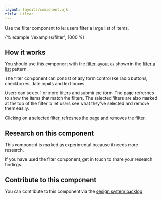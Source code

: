```yaml
---
layout: layouts/component.njk
title: Filter
---
```


Use the filter component to let users filter a large list of items.

{% example "/examples/filter", 1000 %}

## How it works

You should use this component with the [filter layout](/styles/filter-layout) as shown in the [filter a list](/patterns/filter-a-list) pattern.

The filter component can consist of any form control like radio buttons, checkboxes, date inputs and text boxes.

Users can select 1 or more filters and submit the form. The page refreshes to show the items that match the filters. The selected filters are also marked at the top of the filter to let users see what they've selected and remove them easily.

Clicking on a selected filter, refreshes the page and removes the filter.

## Research on this component

This component is marked as experimental because it needs more research.

If you have used the filter component, get in touch to share your research findings.

## Contribute to this component

You can contribute to this component via the [design system backlog](https://github.com/ministryofjustice/moj-design-system-backlog/issues/2)
